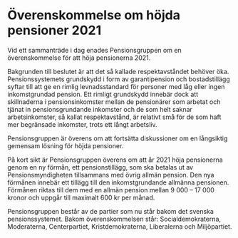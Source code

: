 # Överenskommelse om höjda pensioner 2021

Vid ett sammanträde i dag enades Pensionsgruppen om en överenskommelse för att höja pensionerna 2021.

Bakgrunden till beslutet är att det så kallade respektavståndet behöver öka. Pensionssystemets grundskydd i form av garantipension och bostadstillägg syftar till att ge en rimlig levnadsstandard för personer med låg eller ingen inkomstgrundad pension. Ett rimligt grundskydd innebär dock att skillnaderna i pensionsinkomster mellan de pensionärer som arbetat och tjänat in pensionsgrundande inkomster och de som helt saknar arbetsinkomster, så kallat respektavstånd, är relativt små för de som haft mer begränsade inkomster, trots ett långt arbetsliv.

Pensionsgruppen är överens om att fortsätta diskussioner om en långsiktig gemensam lösning för höjda pensioner.

På kort sikt är Pensionsgruppen överens om att år 2021 höja pensionerna genom en ny förmån, ett pensionstillägg, som ska betalas ut av Pensionsmyndigheten tillsammans med övrig allmän pension. Den nya förmånen innebär ett tillägg till den inkomstgrundande allmänna pensionen. Förmånen riktas till dem med en allmän pension mellan 9 000 – 17 000 kronor och uppgår till maximalt 600 kr per månad.

Pensionsgruppen består av de partier som nu står bakom det svenska pensionssystemet. Bakom överenskommelsen står: Socialdemokraterna, Moderaterna, Centerpartiet, Kristdemokraterna, Liberalerna och Miljöpartiet.
